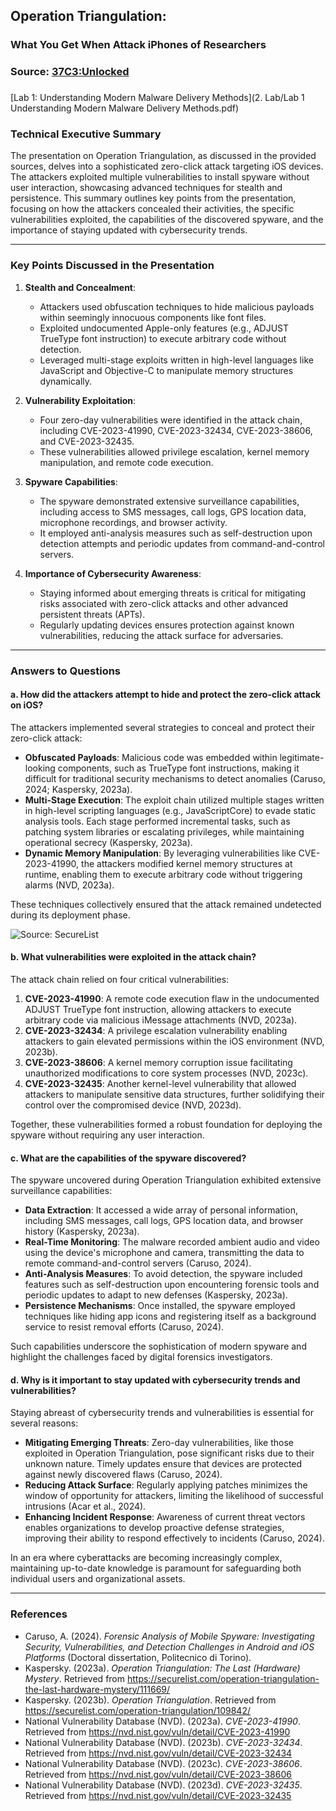 ##  Operation Triangulation: 
### What You Get When Attack iPhones of Researchers 

### Source: [37C3:Unlocked](https://media.ccc.de/v/37c3-11859-operation_triangulation_what_you_get_when_attack_iphones_of_researchers#t=899) 

### 
[Lab 1: Understanding Modern Malware Delivery Methods](2. Lab/Lab 1 Understanding Modern Malware Delivery Methods.pdf)

### Technical Executive Summary

The presentation on Operation Triangulation, as discussed in the provided sources, delves into a sophisticated zero-click attack targeting iOS devices. The attackers exploited multiple vulnerabilities to install spyware without user interaction, showcasing advanced techniques for stealth and persistence. This summary outlines key points from the presentation, focusing on how the attackers concealed their activities, the specific vulnerabilities exploited, the capabilities of the discovered spyware, and the importance of staying updated with cybersecurity trends.

---

### Key Points Discussed in the Presentation

1. **Stealth and Concealment**:
   - Attackers used obfuscation techniques to hide malicious payloads within seemingly innocuous components like font files.
   - Exploited undocumented Apple-only features (e.g., ADJUST TrueType font instruction) to execute arbitrary code without detection.
   - Leveraged multi-stage exploits written in high-level languages like JavaScript and Objective-C to manipulate memory structures dynamically.

2. **Vulnerability Exploitation**:
   - Four zero-day vulnerabilities were identified in the attack chain, including CVE-2023-41990, CVE-2023-32434, CVE-2023-38606, and CVE-2023-32435.
   - These vulnerabilities allowed privilege escalation, kernel memory manipulation, and remote code execution.

3. **Spyware Capabilities**:
   - The spyware demonstrated extensive surveillance capabilities, including access to SMS messages, call logs, GPS location data, microphone recordings, and browser activity.
   - It employed anti-analysis measures such as self-destruction upon detection attempts and periodic updates from command-and-control servers.

4. **Importance of Cybersecurity Awareness**:
   - Staying informed about emerging threats is critical for mitigating risks associated with zero-click attacks and other advanced persistent threats (APTs).
   - Regularly updating devices ensures protection against known vulnerabilities, reducing the attack surface for adversaries.

---

### Answers to Questions

#### a. How did the attackers attempt to hide and protect the zero-click attack on iOS?

The attackers implemented several strategies to conceal and protect their zero-click attack:

- **Obfuscated Payloads**: Malicious code was embedded within legitimate-looking components, such as TrueType font instructions, making it difficult for traditional security mechanisms to detect anomalies (Caruso, 2024; Kaspersky, 2023a).
- **Multi-Stage Execution**: The exploit chain utilized multiple stages written in high-level scripting languages (e.g., JavaScriptCore) to evade static analysis tools. Each stage performed incremental tasks, such as patching system libraries or escalating privileges, while maintaining operational secrecy (Kaspersky, 2023a).
- **Dynamic Memory Manipulation**: By leveraging vulnerabilities like CVE-2023-41990, the attackers modified kernel memory structures at runtime, enabling them to execute arbitrary code without triggering alarms (NVD, 2023a).

These techniques collectively ensured that the attack remained undetected during its deployment phase.

![Source: SecureList](https://media.kasperskycontenthub.com/wp-content/uploads/sites/43/2023/12/25130925/trng_final_mystery_en_01.png)

#### b. What vulnerabilities were exploited in the attack chain?

The attack chain relied on four critical vulnerabilities:

1. **CVE-2023-41990**: A remote code execution flaw in the undocumented ADJUST TrueType font instruction, allowing attackers to execute arbitrary code via malicious iMessage attachments (NVD, 2023a).
2. **CVE-2023-32434**: A privilege escalation vulnerability enabling attackers to gain elevated permissions within the iOS environment (NVD, 2023b).
3. **CVE-2023-38606**: A kernel memory corruption issue facilitating unauthorized modifications to core system processes (NVD, 2023c).
4. **CVE-2023-32435**: Another kernel-level vulnerability that allowed attackers to manipulate sensitive data structures, further solidifying their control over the compromised device (NVD, 2023d).

Together, these vulnerabilities formed a robust foundation for deploying the spyware without requiring any user interaction.

#### c. What are the capabilities of the spyware discovered?

The spyware uncovered during Operation Triangulation exhibited extensive surveillance capabilities:

- **Data Extraction**: It accessed a wide array of personal information, including SMS messages, call logs, GPS location data, and browser history (Kaspersky, 2023a).
- **Real-Time Monitoring**: The malware recorded ambient audio and video using the device's microphone and camera, transmitting the data to remote command-and-control servers (Caruso, 2024).
- **Anti-Analysis Measures**: To avoid detection, the spyware included features such as self-destruction upon encountering forensic tools and periodic updates to adapt to new defenses (Kaspersky, 2023a).
- **Persistence Mechanisms**: Once installed, the spyware employed techniques like hiding app icons and registering itself as a background service to resist removal efforts (Caruso, 2024).

Such capabilities underscore the sophistication of modern spyware and highlight the challenges faced by digital forensics investigators.

#### d. Why is it important to stay updated with cybersecurity trends and vulnerabilities?

Staying abreast of cybersecurity trends and vulnerabilities is essential for several reasons:

- **Mitigating Emerging Threats**: Zero-day vulnerabilities, like those exploited in Operation Triangulation, pose significant risks due to their unknown nature. Timely updates ensure that devices are protected against newly discovered flaws (Caruso, 2024).
- **Reducing Attack Surface**: Regularly applying patches minimizes the window of opportunity for attackers, limiting the likelihood of successful intrusions (Acar et al., 2024).
- **Enhancing Incident Response**: Awareness of current threat vectors enables organizations to develop proactive defense strategies, improving their ability to respond effectively to incidents (Caruso, 2024).

In an era where cyberattacks are becoming increasingly complex, maintaining up-to-date knowledge is paramount for safeguarding both individual users and organizational assets.

---

### References

- Caruso, A. (2024). *Forensic Analysis of Mobile Spyware: Investigating Security, Vulnerabilities, and Detection Challenges in Android and iOS Platforms* (Doctoral dissertation, Politecnico di Torino).
- Kaspersky. (2023a). *Operation Triangulation: The Last (Hardware) Mystery*. Retrieved from https://securelist.com/operation-triangulation-the-last-hardware-mystery/111669/
- Kaspersky. (2023b). *Operation Triangulation*. Retrieved from https://securelist.com/operation-triangulation/109842/
- National Vulnerability Database (NVD). (2023a). *CVE-2023-41990*. Retrieved from https://nvd.nist.gov/vuln/detail/CVE-2023-41990
- National Vulnerability Database (NVD). (2023b). *CVE-2023-32434*. Retrieved from https://nvd.nist.gov/vuln/detail/CVE-2023-32434
- National Vulnerability Database (NVD). (2023c). *CVE-2023-38606*. Retrieved from https://nvd.nist.gov/vuln/detail/CVE-2023-38606
- National Vulnerability Database (NVD). (2023d). *CVE-2023-32435*. Retrieved from https://nvd.nist.gov/vuln/detail/CVE-2023-32435
